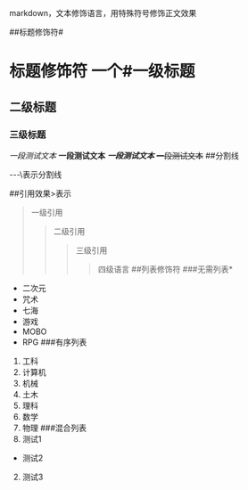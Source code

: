 markdown，文本修饰语言，用特殊符号修饰正文效果

##标题修饰符\#
# 标题修饰符 一个#一级标题
## 二级标题
### 三级标题
*一段测试文本*
**一段测试文本**
***一段测试文本***
~~一段测试文本~~
##分割线

-\-\-\表示分割线

##引用效果\>表示
>一级引用
>>二级引用
>>>三级引用
>>>>四级语言
##列表修饰符
###无需列表\*
* 二次元
 * 咒术
  * 七海
* 游戏
 * MOBO
  * RPG
###有序列表
1. 工科
 1. 计算机
 2. 机械
 3. 土木
2. 理科
 1. 数学
 2. 物理
###混合列表
1. 测试1
 * 测试2
 2. 测试3
